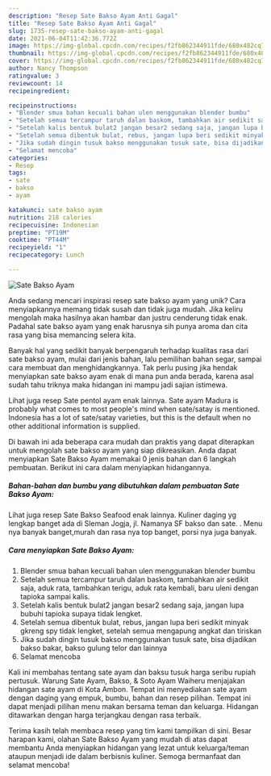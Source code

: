 ```yaml
---
description: "Resep Sate Bakso Ayam Anti Gagal"
title: "Resep Sate Bakso Ayam Anti Gagal"
slug: 1735-resep-sate-bakso-ayam-anti-gagal
date: 2021-06-04T11:42:36.772Z
image: https://img-global.cpcdn.com/recipes/f2fb862344911fde/680x482cq70/sate-bakso-ayam-foto-resep-utama.jpg
thumbnail: https://img-global.cpcdn.com/recipes/f2fb862344911fde/680x482cq70/sate-bakso-ayam-foto-resep-utama.jpg
cover: https://img-global.cpcdn.com/recipes/f2fb862344911fde/680x482cq70/sate-bakso-ayam-foto-resep-utama.jpg
author: Nancy Thompson
ratingvalue: 3
reviewcount: 14
recipeingredient:

recipeinstructions:
- "Blender smua bahan kecuali bahan ulen menggunakan blender bumbu"
- "Setelah semua tercampur taruh dalan baskom, tambahkan air sedikit saja, aduk rata, tambahkan terigu, aduk rata kembali, baru uleni dengan tapioka sampai kalis."
- "Setelah kalis bentuk bulat2 jangan besar2 sedang saja, jangan lupa bubuhi tapioka supaya tidak lengket."
- "Setelah semua dibentuk bulat, rebus, jangan lupa beri sedikit minyak gkreng spy tidak lengket, setelah semua mengapung angkat dan tiriskan"
- "Jika sudah dingin tusuk bakso menggunakan tusuk sate, bisa dijadikan bakso bakar, bakso gulung telor dan lainnya"
- "Selamat mencoba"
categories:
- Resep
tags:
- sate
- bakso
- ayam

katakunci: sate bakso ayam 
nutrition: 218 calories
recipecuisine: Indonesian
preptime: "PT19M"
cooktime: "PT44M"
recipeyield: "1"
recipecategory: Lunch

---
```



![Sate Bakso Ayam](https://img-global.cpcdn.com/recipes/f2fb862344911fde/680x482cq70/sate-bakso-ayam-foto-resep-utama.jpg)

Anda sedang mencari inspirasi resep sate bakso ayam yang unik? Cara menyiapkannya memang tidak susah dan tidak juga mudah. Jika keliru mengolah maka hasilnya akan hambar dan justru cenderung tidak enak. Padahal sate bakso ayam yang enak harusnya sih punya aroma dan cita rasa yang bisa memancing selera kita.

Banyak hal yang sedikit banyak berpengaruh terhadap kualitas rasa dari sate bakso ayam, mulai dari jenis bahan, lalu pemilihan bahan segar, sampai cara membuat dan menghidangkannya. Tak perlu pusing jika hendak menyiapkan sate bakso ayam enak di mana pun anda berada, karena asal sudah tahu triknya maka hidangan ini mampu jadi sajian istimewa.

Lihat juga resep Sate pentol ayam enak lainnya. Sate ayam Madura is probably what comes to most people&#39;s mind when sate/satay is mentioned. Indonesia has a lot of sate/satay varieties, but this is the default when no other additional information is supplied.


Di bawah ini ada beberapa cara mudah dan praktis yang dapat diterapkan untuk mengolah sate bakso ayam yang siap dikreasikan. Anda dapat menyiapkan Sate Bakso Ayam memakai 0 jenis bahan dan 6 langkah pembuatan. Berikut ini cara dalam menyiapkan hidangannya.

<!--inarticleads1-->

##### Bahan-bahan dan bumbu yang dibutuhkan dalam pembuatan Sate Bakso Ayam:



Lihat juga resep Sate Bakso Seafood enak lainnya. Kuliner daging yg lengkap banget ada di Sleman Jogja, jl. Namanya SF bakso dan sate. . Menu nya banyak banget,murah dan rasa nya top banget, porsi nya juga banyak. 

<!--inarticleads2-->

##### Cara menyiapkan Sate Bakso Ayam:

1. Blender smua bahan kecuali bahan ulen menggunakan blender bumbu
1. Setelah semua tercampur taruh dalan baskom, tambahkan air sedikit saja, aduk rata, tambahkan terigu, aduk rata kembali, baru uleni dengan tapioka sampai kalis.
1. Setelah kalis bentuk bulat2 jangan besar2 sedang saja, jangan lupa bubuhi tapioka supaya tidak lengket.
1. Setelah semua dibentuk bulat, rebus, jangan lupa beri sedikit minyak gkreng spy tidak lengket, setelah semua mengapung angkat dan tiriskan
1. Jika sudah dingin tusuk bakso menggunakan tusuk sate, bisa dijadikan bakso bakar, bakso gulung telor dan lainnya
1. Selamat mencoba


Kali ini membahas tentang sate ayam dan baksu tusuk harga seribu rupiah pertusuk. Warung Sate Ayam, Bakso, &amp; Soto Ayam Waiheru menjajakan hidangan sate ayam di Kota Ambon. Tempat ini menyediakan sate ayam dengan daging yang empuk, bumbu, bahan dan resep pilihan. Tempat ini dapat menjadi pilihan menu makan bersama teman dan keluarga. Hidangan ditawarkan dengan harga terjangkau dengan rasa terbaik. 

Terima kasih telah membaca resep yang tim kami tampilkan di sini. Besar harapan kami, olahan Sate Bakso Ayam yang mudah di atas dapat membantu Anda menyiapkan hidangan yang lezat untuk keluarga/teman ataupun menjadi ide dalam berbisnis kuliner. Semoga bermanfaat dan selamat mencoba!
